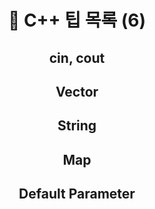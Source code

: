 
# <center> 🚩 C++ 팁 목록 (6) </center>

## <center> cin, cout </center>
 
## <center> Vector </center>
 
## <center> String </center>

## <center> Map </center>
 
## <center> Default Parameter </center>
 
